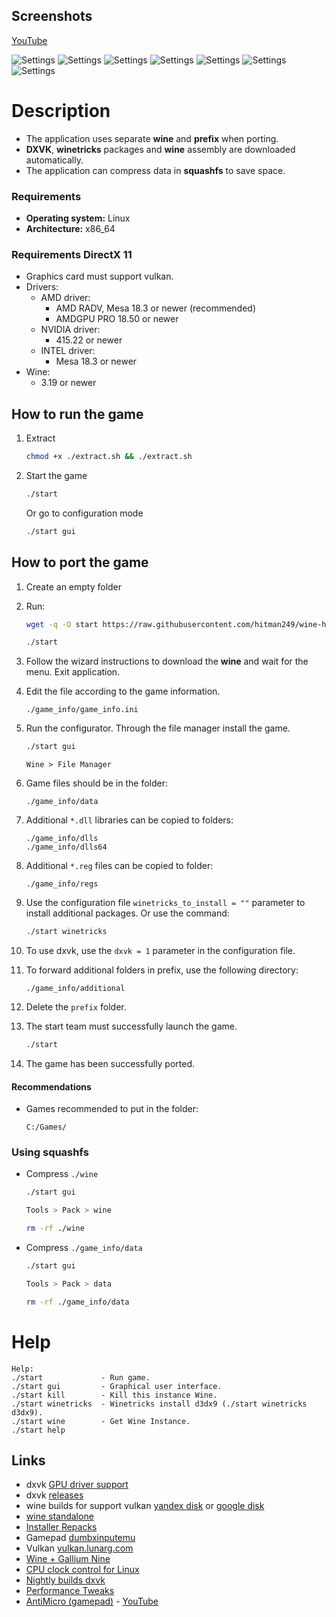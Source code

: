 ## Screenshots 

[YouTube](https://www.youtube.com/watch?v=eZjJW1_oJSY)

![Settings](1.png)
![Settings](2.png)
![Settings](3.png)
![Settings](4.png)
![Settings](5.png)
![Settings](6.png)
![Settings](7.png)

# Description 

- The application uses separate **wine** and **prefix** when porting.  
- **DXVK**, **winetricks** packages and **wine** assembly are downloaded automatically.  
- The application can compress data in **squashfs** to save space.

### Requirements

- **Operating system:** Linux
- **Architecture:** x86_64

### Requirements DirectX 11

- Graphics card must support vulkan.
- Drivers:
    - AMD driver:  
        - AMD RADV, Mesa 18.3 or newer (recommended)
        - AMDGPU PRO 18.50 or newer
    - NVIDIA driver:  
        - 415.22 or newer
    - INTEL driver:  
        - Mesa 18.3 or newer
- Wine:
    - 3.19 or newer

## How to run the game

1) Extract 
    ```bash
    chmod +x ./extract.sh && ./extract.sh
    ```
2) Start the game
    ```bash
    ./start
    ``` 
    Or go to configuration mode
    ```bash
    ./start gui
    ```

## How to port the game

1) Create an empty folder

2) Run:
    ```bash
    wget -q -O start https://raw.githubusercontent.com/hitman249/wine-helpers/master/start && chmod +x ./start
    ```
    ```bash
    ./start
    ```

3) Follow the wizard instructions to download the **wine** and wait for the menu. Exit application.

4) Edit the file according to the game information.
    ```text
    ./game_info/game_info.ini
    ```

5) Run the configurator. Through the file manager install the game.
    ```bash
    ./start gui
    ```
    ```text
    Wine > File Manager
    ```
6) Game files should be in the folder: 
    ```text
    ./game_info/data
    ```

7) Additional `*.dll` libraries can be copied to folders:
    ```text
    ./game_info/dlls
    ./game_info/dlls64
    ```
    
8) Additional `*.reg` files can be copied to folder:
    ```text
    ./game_info/regs
    ```

9) Use the configuration file `winetricks_to_install = ""` parameter to install additional packages. Or use the command: 
    ```bash
    ./start winetricks
    ```

10) To use dxvk, use the `dxvk = 1` parameter in the configuration file.

11) To forward additional folders in prefix, use the following directory:
    ```text
    ./game_info/additional
    ```

12) Delete the `prefix` folder. 

13) The start team must successfully launch the game.
    ```bash
    ./start
    ```

14) The game has been successfully ported.


#### Recommendations

* Games recommended to put in the folder:
    ```text
    C:/Games/
    ```

### Using squashfs

*  Compress `./wine`
    ```bash
    ./start gui
    ```
    ```bash
    Tools > Pack > wine
    ```
    ```bash
    rm -rf ./wine
    ```

*  Compress `./game_info/data`
    ```bash
    ./start gui
    ```
    ```bash
    Tools > Pack > data
    ```
    ```bash
    rm -rf ./game_info/data
    ```


# Help

```text
Help:
./start             - Run game.
./start gui         - Graphical user interface.
./start kill        - Kill this instance Wine.
./start winetricks  - Winetricks install d3dx9 (./start winetricks d3dx9).
./start wine        - Get Wine Instance.
./start help
```

 ## Links
 
 * dxvk [GPU driver support](https://github.com/doitsujin/dxvk/wiki/Driver-support)
 * dxvk [releases](https://github.com/doitsujin/dxvk/releases)
 * wine builds for support vulkan [yandex disk](https://yadi.sk/d/IrofgqFSqHsPu) 
 or [google disk](https://drive.google.com/open?id=1fTfJQhQSzlEkY-j3g0H6p4lwmQayUNSR)
 * [wine standalone](https://lutris.net/files/runners/)
 * [Installer Repacks](https://repacks.net/)
 * Gamepad [dumbxinputemu](https://github.com/kozec/dumbxinputemu/releases)
 * Vulkan [vulkan.lunarg.com](https://vulkan.lunarg.com/sdk/home#linux)
 * [Wine + Gallium Nine](https://launchpad.net/~commendsarnex/+archive/ubuntu/winedri3)
 * [CPU clock control for Linux](http://www.michurin.net/tools/cpu-frequency.html)
 * [Nightly builds dxvk](https://haagch.frickel.club/files/dxvk/)
 * [Performance Tweaks](https://github.com/lutris/lutris/wiki/Performance-Tweaks)
 * [AntiMicro (gamepad)](https://github.com/AntiMicro/antimicro) - [YouTube](https://www.youtube.com/watch?v=HgX-pDXlF5Q)